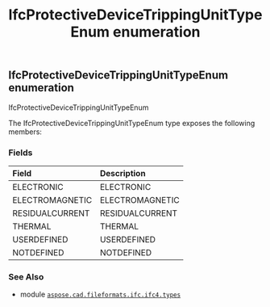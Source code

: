 ﻿---
title: IfcProtectiveDeviceTrippingUnitTypeEnum enumeration
second_title: Aspose.CAD for Python via .NET API References
description: 
type: docs
weight: 3290
url: /aspose.cad.fileformats.ifc.ifc4.types/ifcprotectivedevicetrippingunittypeenum/
is_root: false
---

## IfcProtectiveDeviceTrippingUnitTypeEnum enumeration

IfcProtectiveDeviceTrippingUnitTypeEnum



The IfcProtectiveDeviceTrippingUnitTypeEnum type exposes the following members:

### Fields
| Field | Description |
| :- | :- |
| ELECTRONIC | ELECTRONIC |
| ELECTROMAGNETIC | ELECTROMAGNETIC |
| RESIDUALCURRENT | RESIDUALCURRENT |
| THERMAL | THERMAL |
| USERDEFINED | USERDEFINED |
| NOTDEFINED | NOTDEFINED |



### See Also
* module [`aspose.cad.fileformats.ifc.ifc4.types`](..)
